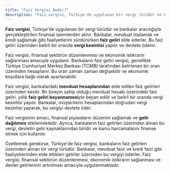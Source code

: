 ```yaml
---
title: "Faiz Vergisi Nedir?"
description: "Faiz vergisi, Türkiye'de uygulanan bir vergi türüdür ve bankalar aracılığıyla gerçekleştirilen finansal işlemlerden alınır"
---
```


**Faiz vergisi**, Türkiye'de uygulanan bir vergi türüdür ve bankalar aracılığıyla gerçekleştirilen finansal işlemlerden
alınır. Bankalar, mevduat toplamak ve kredi sağlamak gibi faaliyetlerini sürdürürken **faiz geliri** elde ederler. Bu
faiz geliri üzerinden belirli bir oranda **vergi kesintisi** yapılır ve devlete ödenir.

Faiz vergisi, finansal sektörün düzenlenmesi ve ekonomik istikrarın sağlanması amacıyla uygulanır. Bankaların faiz
geliri vergisi, genellikle Türkiye Cumhuriyet Merkez Bankası (TCMB) tarafından belirlenen bir oran üzerinden hesaplanır.
Bu oran zaman zaman değişebilir ve ekonomik koşullara bağlı olarak ayarlanabilir.

Faiz vergisi, bankalardaki **mevduat hesaplarından** elde edilen faiz gelirleri üzerinden kesilir. Bir bireyin sahip
olduğu mevduat hesabı üzerindeki faiz geliri, yıllık **faiz geliri beyannamesi**yle beyan edilir ve belirli bir oranda
vergi kesintisi yapılır. Bankalar, müşterilerin hesaplarından doğrudan vergi kesintisi yaparak, bu vergiyi devlete öder.

Faiz vergisinin amacı, finansal piyasaların düzenini sağlamak ve **gelir dağılımını** etkilemektedir. Ayrıca, bankaların
faiz gelirleri üzerinden alınan bu vergi, devletin gelir kaynaklarından biridir ve kamu harcamalarını finanse etmek için
kullanılır.

Özetlemek gerekirse, Türkiye'de faiz vergisi, bankaların faiz gelirleri üzerinden alınan bir vergi türüdür. Bankalar,
mevduat faizi ve kredi faizi gibi faaliyetlerinden elde ettikleri gelirler üzerinden bu vergiyi öderler. Faiz vergisi,
finansal sektörün düzenlenmesi, ekonomik istikrarın sağlanması ve devlet gelirlerinin artırılması amacıyla
uygulanmaktadır.
